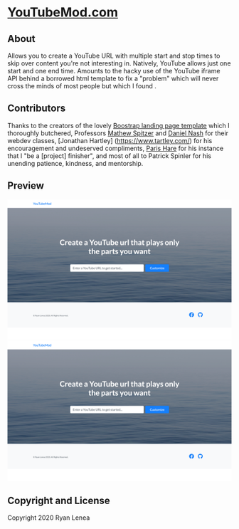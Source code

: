 # [YouTubeMod.com](https://youtubemod.com/)

## About

Allows you to create a YouTube URL with multiple start and stop times to skip
over content you're not interesting in. Natively, YouTube allows just one start and one end time. Amounts to the hacky use of the YouTube iframe API behind a borrowed html template to fix a "problem" which will never cross the minds of most people but which I found .   

## Contributors

Thanks to the creators of the lovely [Boostrap landing page template](https://startbootstrap.com/template-overviews/landing-page/) which I thoroughly butchered, Professors [Mathew Spitzer](https://www.linkedin.com/in/matt-spitzer-60434a13/) and [Daniel Nash](https://www.linkedin.com/in/daniel-nash-4a39865/) for their webdev classes, [Jonathan Hartley] (https://www.tartley.com/) for his encouragement and undeserved compliments, [Paris Hare](https://www.linkedin.com/in/paris-hare-ba8633b0/) for his instance that I "be a [project] finisher", and most of all to Patrick Spinler for his unending patience, kindness, and mentorship.

## Preview
![Main Page](/img/SitePreview1.png)
![Customization Page](/img/SitePreview1.png)

## Copyright and License
Copyright 2020 Ryan Lenea

